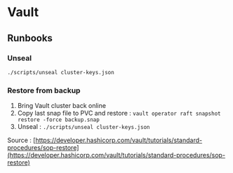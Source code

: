 # Vault

## Runbooks

### Unseal

```bash
./scripts/unseal cluster-keys.json
```

### Restore from backup

1. Bring Vault cluster back online
2. Copy last snap file to PVC and restore : `vault operator raft snapshot restore -force backup.snap`
3. Unseal : `./scripts/unseal cluster-keys.json`

Source : [https://developer.hashicorp.com/vault/tutorials/standard-procedures/sop-restore](https://developer.hashicorp.com/vault/tutorials/standard-procedures/sop-restore)



